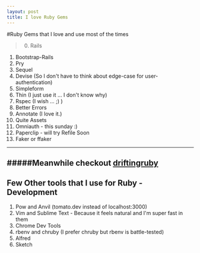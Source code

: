 ```yaml
---
layout: post
title: I love Ruby Gems
---
```

#Ruby Gems that I love and use most of the times

>0. Rails 
1. Bootstrap-Rails
2. Pry
3. Sequel
4. Devise (So I don't have to think about edge-case for user-authentication)
5. Simpleform
6. Thin (I just use it ... I don't know why)
7. Rspec (I wish ... ;) )
8. Better Errors
9. Annotate (I love it.)
10. Quite Assets
11. Omniauth - this sunday :)
12. Paperclip - will try Refile Soon
13. Faker or ffaker

---
#####Meanwhile checkout <a href="https://www.driftingruby.com/episodes" target="_blank">driftingruby</a>
---

## Few Other tools that I use for Ruby - Development
1. Pow and Anvil (tomato.dev instead of localhost:3000)
2. Vim and Sublime Text - Because it feels natural and I'm super fast in them
3. Chrome Dev Tools
4. rbenv and chruby (I prefer chruby but rbenv is battle-tested) 
5. Alfred 
6. Sketch